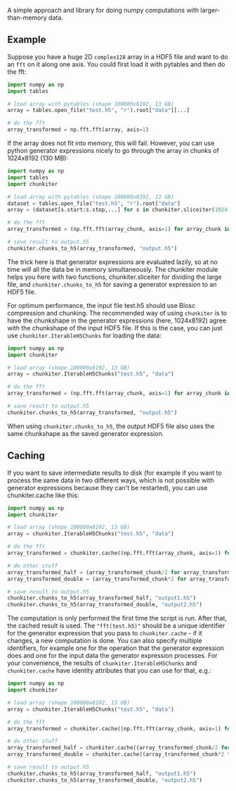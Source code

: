 A simple approach and library for doing numpy computations with larger-than-memory data.

Example
-------

Suppose you have a huge 2D `complex128` array in a HDF5 file and want to do an `fft` on it along one axis.
You could first load it with pytables and then do the fft:

```python
import numpy as np
import tables

# load array with pytables (shape 100000x8192, 13 GB)
array = tables.open_file("test.h5", "r").root["data"][...]

# do the fft
array_transformed = np.fft.fft(array, axis=1)
```

If the array does not fit into memory, this will fail. However, you can use python generator expressions nicely to go through the array in chunks of 1024x8192 (130 MB):

```python
import numpy as np
import tables
import chunkiter

# load array with pytables (shape 100000x8192, 13 GB)
dataset = tables.open_file("test.h5", "r").root["data"]
array = (dataset[s.start:s.stop,...] for s in chunkiter.sliceiter(1024, dataset.shape[0]))

# do the fft
array_transformed = (np.fft.fft(array_chunk, axis=1) for array_chunk in array)

# save result to output.h5
chunkiter.chunks_to_h5(array_transformed, "output.h5")
```

The trick here is that generator expressions are evaluated lazily, so at no time will all the data be in memory simultaneously.
The chunkiter module helps you here with two functions, chunkiter.sliceiter for dividing the large file, and `chunkiter.chunks_to_h5`
for saving a generator expression to an HDF5 file.

For optimum performance, the input file test.h5 should use Blosc compression and chunking.
The recommended way of using `chunkiter` is to have the chunkshape in the generator expressions (here, 1024x8192) agree with the chunkshape of the input HDF5 file.
If this is the case, you can just use `chunkiter.IterableH5Chunks` for loading the data:

```python
import numpy as np
import chunkiter

# load array (shape 100000x8192, 13 GB)
array = chunkiter.IterableH5Chunks("test.h5", "data")

# do the fft
array_transformed = (np.fft.fft(array_chunk, axis=1) for array_chunk in array)

# save result to output.h5
chunkiter.chunks_to_h5(array_transformed, "output.h5")
```

When using `chunkiter.chunks_to_h5`, the output HDF5 file also uses the same chunkshape as the saved generator expression.

Caching
-------

If you want to save intermediate results to disk (for example if you want to process the same data in two different ways, which is not possible with generator expressions because they can't be restarted), you can use chunkiter.cache like this:

```python
import numpy as np
import chunkiter

# load array (shape 100000x8192, 13 GB)
array = chunkiter.IterableH5Chunks("test.h5", "data")

# do the fft
array_transformed = chunkiter.cache((np.fft.fft(array_chunk, axis=1) for array_chunk in array), "fft(test.h5)")

# do other stuff
array_transformed_half = (array_transformed_chunk/2 for array_transformed_chunk in array_transformed)
array_transformed_double = (array_transformed_chunk*2 for array_transformed_chunk in array_transformed)

# save result to output.h5
chunkiter.chunks_to_h5(array_transformed_half, "output1.h5")
chunkiter.chunks_to_h5(array_transformed_double, "output2.h5")
```

The computation is only performed the first time the script is run. After that, the cached result is used. The `"fft(test.h5)"` should be a unique identifier for the generator expression that you pass to `chunkiter.cache` -  if it changes, a new computation is done. You can also specify multiple identifiers, for example one for the operation that the generator expression does and one for the input data the generator expression processes.
For your convenience, the results of `chunkiter.IterableH5Chunks` and `chunkiter.cache` have identity attributes that you can use for that, e.g.:

```python
import numpy as np
import chunkiter

# load array (shape 100000x8192, 13 GB)
array = chunkiter.IterableH5Chunks("test.h5", "data")

# do the fft
array_transformed = chunkiter.cache((np.fft.fft(array_chunk, axis=1) for array_chunk in array), "fft", array.identity)

# do other stuff
array_transformed_half = chunkiter.cache((array_transformed_chunk/2 for array_transformed_chunk in array_transformed), "half", array_transformed.identity)
array_transformed_double = chunkiter.cache((array_transformed_chunk*2 for array_transformed_chunk in array_transformed), "double", array_transformed.identity)

# save result to output.h5
chunkiter.chunks_to_h5(array_transformed_half, "output1.h5")
chunkiter.chunks_to_h5(array_transformed_double, "output2.h5")
```
